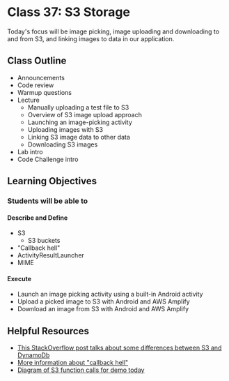 # Class 37: S3 Storage

Today's focus will be image picking, image uploading and downloading to and from S3, and linking images to data in our application.

## Class Outline

- Announcements
- Code review
- Warmup questions
- Lecture
  - Manually uploading a test file to S3
  - Overview of S3 image upload approach
  - Launching an image-picking activity
  - Uploading images with S3
  - Linking S3 image data to other data
  - Downloading S3 images
- Lab intro
- Code Challenge intro

## Learning Objectives

### Students will be able to

#### Describe and Define

- S3
  - S3 buckets
- "Callback hell"
- ActivityResultLauncher
- MIME

#### Execute

- Launch an image picking activity using a built-in Android activity
- Upload a picked image to S3 with Android and AWS Amplify
- Download an image from S3 with Android and AWS Amplify

## Helpful Resources

- [This StackOverflow post talks about some differences between S3 and DynamoDb](https://stackoverflow.com/questions/37880961/aws-dynamodb-over-aws-s3/39824236#39824236)
- [More information about "callback hell"](http://callbackhell.com/)
- [Diagram of S3 function calls for demo today](./s3_function_calls_diagram.png)
